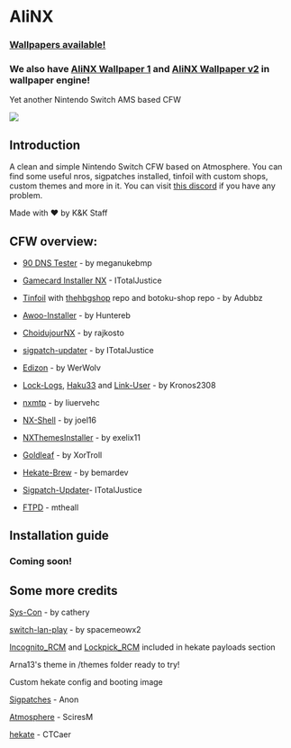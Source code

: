 # AliNX

### [Wallpapers available!](https://drive.google.com/file/d/1HkkyCh66BYuMPTTQ3YFDdhp4AxnfizR3/view?usp=sharing)
### We also have [AliNX Wallpaper 1](https://steamcommunity.com/sharedfiles/filedetails/?id=2061338385) and [AliNX Wallpaper v2](https://steamcommunity.com/sharedfiles/filedetails/?id=2061355092) in wallpaper engine!


Yet another Nintendo Switch AMS based CFW

![](https://cdn.discordapp.com/attachments/687755425663549485/699727036587180062/banner1.jpg)

## Introduction

A clean and simple Nintendo Switch CFW based on Atmosphere. You can find some useful nros, sigpatches installed, tinfoil with custom shops, custom themes and more in it.
You can visit [this discord](https://discord.gg/A26DQKw) if you have any problem.

Made with ❤ by K&K Staff




## CFW overview:
  
  
  
  - [90 DNS Tester](https://github.com/meganukebmp/Switch_90DNS_tester) - by meganukebmp
  
  - [Gamecard Installer NX](https://github.com/ITotalJustice/Gamecard-Installer-NX) - ITotalJustice
  
  - [Tinfoil](https://tinfoil.io) with [thehbgshop](https://thehbg.shop/main.html) repo and botoku-shop repo - by Adubbz
  
  - [Awoo-Installer](https://github.com/Huntereb/Awoo-Installer) - by Huntereb
  
  - [ChoidujourNX](https://switchtools.sshnuke.net/) - by rajkosto
  
  - [sigpatch-updater](https://github.com/ITotalJustice/sigpatch-updater) - by ITotalJustice
  
  - [Edizon](https://github.com/WerWolv/EdiZon) - by WerWolv
  
  - [Lock-Logs](https://github.com/StarDustCFW/Lock-Logs), [Haku33](https://github.com/StarDustCFW/Haku33) and [Link-User](https://github.com/StarDustCFW/LinkUser) - by Kronos2308
  
  - [nxmtp](https://github.com/liuervehc/nxmtp) - by liuervehc
  
  - [NX-Shell](https://github.com/joel16/NX-Shell/) - by joel16
  
  - [NXThemesInstaller](https://github.com/exelix11/SwitchThemeInjector/) - by exelix11
  
  - [Goldleaf](https://github.com/XorTroll/Goldleaf) - by XorTroll
  
  - [Hekate-Brew](https://github.com/bemardev/HekateBrew) - by bemardev
  
  - [Sigpatch-Updater](https://github.com/ITotalJustice/sigpatch-updater)- ITotalJustice
 
  - [FTPD](https://github.com/mtheall/ftpd) - mtheall
  



## Installation guide
### Coming soon!



## Some more credits

[Sys-Con](https://github.com/cathery/sys-con) - by cathery
  
[switch-lan-play](https://github.com/spacemeowx2/switch-lan-play) - by spacemeowx2

[Incognito_RCM](https://github.com/jimzrt/Incognito_RCM) and [Lockpick_RCM](https://github.com/shchmue/Lockpick_RCM) included in hekate payloads section

Arna13's theme in /themes folder ready to try!
  
Custom hekate config and booting image

[Sigpatches](https://gbatemp.net/threads/i-heard-that-you-guys-need-some-sweet-patches-for-atmosphere.521164/) - Anon 

[Atmosphere](https://github.com/Atmosphere-NX/Atmosphere) - SciresM 

[hekate](https://github.com/CTCaer/hekate) - CTCaer 





